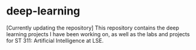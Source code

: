 # deep-learning

[Currently updating the repository] This repository contains the deep learning projects I have been working on, as well as the labs and projects for ST 311: Artificial Intelligence at LSE.
